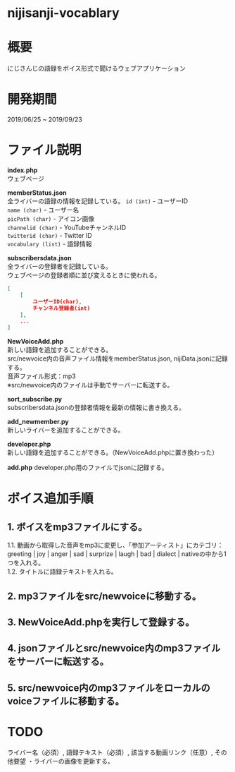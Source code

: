 # nijisanji-vocablary

# 概要
にじさんじの語録をボイス形式で聞けるウェブアプリケーション

# 開発期間
2019/06/25 ~ 2019/09/23

# ファイル説明
**index.php**  
ウェブページ

**memberStatus.json**  
全ライバーの語録の情報を記録している。
`id (int)` - ユーザーID  
`name (char)` - ユーザー名  
`picPath (char)` - アイコン画像  
`channelid (char)` - YouTubeチャンネルID  
`twitterid (char)` - Twitter ID  
`vocabulary (list)` - 語録情報  

**subscribersdata.json**  
全ライバーの登録者を記録している。  
ウェブページの登録者順に並び変えるときに使われる。  
```json
[
    [
        ユーザーID(char),
        チャンネル登録者(int)
    ],
    ...
]
```

**NewVoiceAdd.php**  
新しい語録を追加することができる。  
src/newvoice内の音声ファイル情報をmemberStatus.json, nijiData.jsonに記録する。  
音声ファイル形式：mp3  
※src/newvoice内のファイルは手動でサーバーに転送する。  

**sort_subscribe.py**  
subscribersdata.jsonの登録者情報を最新の情報に書き換える。  

**add_newmember.py**  
新しいライバーを追加することができる。  

**developer.php**  
新しい語録を追加することができる。（NewVoiceAdd.phpに置き換わった）

**add.php**
developer.php用のファイルでjsonに記録する。


# ボイス追加手順
## 1. ボイスをmp3ファイルにする。  
1.1. 動画から取得した音声をmp3に変更し、「参加アーティスト」にカテゴリ：greeting | joy | anger | sad | surprize | laugh | bad | dialect | nativeの中から1つを入れる。  
1.2. タイトルに語録テキストを入れる。  

## 2. mp3ファイルをsrc/newvoiceに移動する。
## 3. NewVoiceAdd.phpを実行して登録する。
## 4. jsonファイルとsrc/newvoice内のmp3ファイルをサーバーに転送する。
## 5. src/newvoice内のmp3ファイルをローカルのvoiceファイルに移動する。


# TODO
 ライバー名（必須）, 語録テキスト（必須）, 該当する動画リンク（任意）, その他要望
・ライバーの画像を更新する。